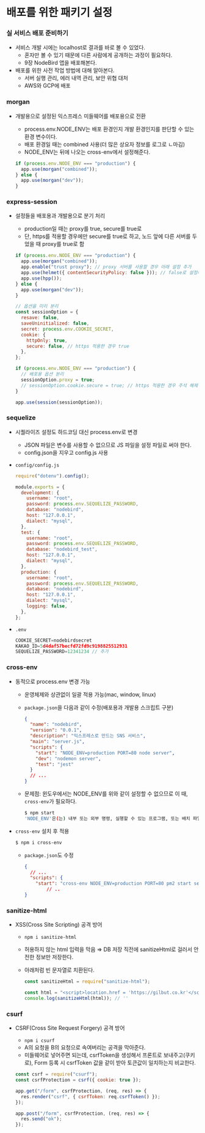 ﻿# 배포를 위한 패키기 설정

### 실 서비스 배포 준비하기

- 서비스 개발 시에는 localhost로 결과를 바로 볼 수 있었다.
  - 혼자만 볼 수 있기 때문에 다른 사람에게 공개하는 과정이 필요하다.
  - 9장 NodeBird 앱을 배포해본다.
- 배포를 위한 사전 작업 방법에 대해 알아본다.
  - 서버 실행 관리, 에러 내역 관리, 보안 위협 대처
  - AWS와 GCP에 배포

### morgan

- 개발용으로 설정된 익스프레스 미들웨어를 배포용으로 전환

  - process.env.NODE_ENV는 배포 환경인지 개발 환경인지를 판단할 수 있는 환경 변수이다.
  - 배포 환경일 때는 combined 사용(더 많은 상요자 정보를 로그로 ㄴ마김)
  - NODE_ENV는 뒤에 나오는 cross-env에서 설정해준다.

  ```jsx
  if (process.env.NODE_ENV === "production") {
    app.use(morgan("combined"));
  } else {
    app.use(morgan("dev"));
  }
  ```

### express-session

- 설정들을 배포용과 개발용으로 분기 처리

  - production일 때는 proxy를 true, secure를 true로
  - 단, https를 적용할 경우에만 secure를 true로 하고, 노드 앞에 다른 서버를 두었을 때 proxy를 true로 함

  ```jsx
  if (process.env.NODE_ENV === "production") {
    app.use(morgan("combined"));
    app.enable("trust proxy"); // proxy 서버를 사용할 경우 아래 설정 추가
    app.use(helmet({ contentSecurityPolicy: false })); // false로 설정해야 오류가 덜 난다. (외부 스크립트 파일 호출 시 에러 발생 가능성)
    app.use(hpp());
  } else {
    app.use(morgan("dev"));
  }

  // 옵션을 미리 분리
  const sessionOption = {
    resave: false,
    saveUninitialized: false,
    secret: process.env.COOKIE_SECRET,
    cookie: {
      httpOnly: true,
      secure: false, // https 적용한 경우 true
    },
  };

  if (process.env.NODE_ENV === "production") {
    // 배포용 옵션 분리
    sessionOption.proxy = true;
    // sessionOption.cookie.secure = true; // https 적용한 경우 주석 해제
  }

  app.use(session(sessionOption));
  ```

### sequelize

- 시퀄라이즈 설정도 하드코딩 대신 process.env로 변경
  - JSON 파일은 변수를 사용할 수 없으므로 JS 파일을 설정 파일로 써야 한다.
  - config.json을 지우고 config.js 사용
- `config/config.js`

  ```jsx
  require("dotenv").config();

  module.exports = {
    development: {
      username: "root",
      password: process.env.SEQUELIZE_PASSWORD,
      database: "nodebird",
      host: "127.0.0.1",
      dialect: "mysql",
    },
    test: {
      username: "root",
      password: process.env.SEQUELIZE_PASSWORD,
      database: "nodebird_test",
      host: "127.0.0.1",
      dialect: "mysql",
    },
    production: {
      username: "root",
      password: process.env.SEQUELIZE_PASSWORD,
      database: "nodebird",
      host: "127.0.0.1",
      dialect: "mysql",
      logging: false,
    },
  };
  ```

- `.env`

  ```jsx
  COOKIE_SECRET=nodebirdsecret
  KAKAO_ID=5d4daf57becfd72fd9c9198825512931
  SEQUELIZE_PASSWORD=12341234 // 추가
  ```

### cross-env

- 동적으로 process.env 변경 가능

  - 운영체제와 상관없이 일괄 적용 가능(mac, window, linux)
  - `package.json`을 다음과 같이 수정(배포용과 개발용 스크립트 구분)

    ```json
    {
      "name": "nodebird",
      "version": "0.0.1",
      "description": "익스프레스로 만드는 SNS 서비스",
      "main": "server.js",
      "scripts": {
        "start": "NODE_ENV=production PORT=80 node server",
        "dev": "nodemon server",
        "test": "jest"
      }
      // ...
    }
    ```

  - 문제점: 윈도우에서는 NODE_ENV를 위와 같이 설정할 수 없으므로 이 때, `cross-env`가 필요하다.

    ```bash
    $ npm start
    'NODE_ENV'은(는) 내부 또는 외부 명령, 실행할 수 있는 프로그램, 또는 배치 파일이 아닙니다.
    ```

- `cross-env` 설치 후 적용

  ```bash
  $ npm i cross-env
  ```

  - `package.json`도 수정

    ```json
    {
      // ...
      "scripts": {
        "start": "cross-env NODE_ENV=production PORT=80 pm2 start server.js -i 0",
    		// ..
    }
    ```

### sanitize-html

- XSS(Cross Site Scripting) 공격 방어

  - `npm i sanitize-html`
  - 허용하지 않는 html 입력을 막음 ⇒ DB 저장 직전에 sanitizeHtml로 걸러서 안전한 정보만 저장한다.
  - 아래처럼 빈 문자열로 치환된다.

    ```jsx
    const sanitizeHtml = require("sanitize-html");

    const html = "<script>location.href = 'https://gilbut.co.kr'</script>";
    console.log(sanitizeHtml(html)); // ''
    ```

### csurf

- CSRF(Cross Site Request Forgery) 공격 방어

  - `npm i csurf`
  - A의 요청을 B의 요청으로 속여버리는 공격을 막아준다.
  - 미들웨어로 넣어주면 되는데, csrfToken을 생성해서 프론트로 보내주고(쿠키로), Form 등록 시 csrfToken 값을 같이 받아 토큰값이 일치하는지 비교한다.

  ```jsx
  const csrf = require("csurf");
  const csrfProtection = csrf({ cookie: true });

  app.get("/form", csrfProtection, (req, res) => {
    res.render("csrf", { csrfToken: req.csrfToken() });
  });

  app.post("/form", csrfProtection, (req, res) => {
    res.send("ok");
  });
  ```
